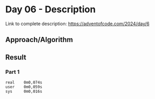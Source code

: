 # Day 06 - Description

Link to complete description: https://adventofcode.com/2024/day/6

## Approach/Algorithm




## Result

### Part 1

```text
real    0m0,074s
user    0m0,059s
sys     0m0,016s
```


